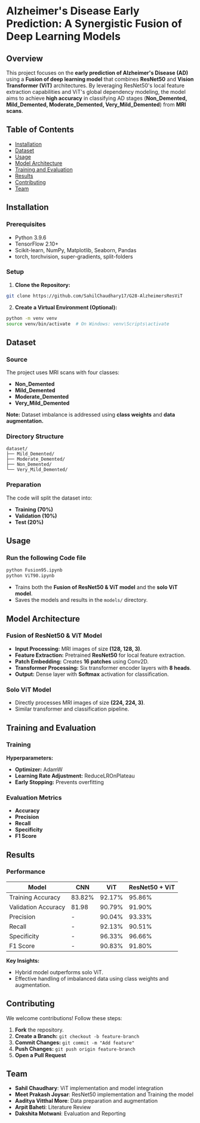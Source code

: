 # Alzheimer's Disease Early Prediction: A Synergistic Fusion of Deep Learning Models

## Overview
This project focuses on the **early prediction of Alzheimer's Disease (AD)** using a **Fusion of deep learning model** that combines **ResNet50** and **Vision Transformer (ViT)** architectures. By leveraging ResNet50's local feature extraction capabilities and ViT's global dependency modeling, the model aims to achieve **high accuracy** in classifying AD stages (**Non_Demented, Mild_Demented, Moderate_Demented, Very_Mild_Demented**) from **MRI scans**.

## Table of Contents
- [Installation](#installation)
- [Dataset](#dataset)
- [Usage](#usage)
- [Model Architecture](#model-architecture)
- [Training and Evaluation](#training-and-evaluation)
- [Results](#results)
- [Contributing](#contributing)
- [Team](#team)

## Installation

### Prerequisites
- Python 3.9.6
- TensorFlow 2.10+
- Scikit-learn, NumPy, Matplotlib, Seaborn, Pandas
- torch, torchvision, super-gradients, split-folders

### Setup
1. **Clone the Repository:**
```bash
git clone https://github.com/SahilChaudhary17/G28-AlzheimersResViT
```

2. **Create a Virtual Environment (Optional):**
```bash
python -m venv venv
source venv/bin/activate  # On Windows: venv\Scripts\activate
```

## Dataset

### Source
The project uses MRI scans with four classes:
- **Non_Demented**
- **Mild_Demented**
- **Moderate_Demented**
- **Very_Mild_Demented**

**Note:** Dataset imbalance is addressed using **class weights** and **data augmentation.**

### Directory Structure
```
dataset/
├── Mild_Demented/
├── Moderate_Demented/
├── Non_Demented/
└── Very_Mild_Demented/
```

### Preparation
The code will split the dataset into:
- **Training (70%)**
- **Validation (10%)**
- **Test (20%)**

## Usage

### Run the following Code file
```bash
python Fusion95.ipynb
python ViT90.ipynb
```
- Trains both the **Fusion of ResNet50 & ViT model** and the **solo ViT model**.
- Saves the models and results in the `models/` directory.


## Model Architecture

  ### **Fusion of ResNet50 & ViT Model**
- **Input Processing:** MRI images of size **(128, 128, 3)**.
- **Feature Extraction:** Pretrained **ResNet50** for local feature extraction.
- **Patch Embedding:** Creates **16 patches** using Conv2D.
- **Transformer Processing:** Six transformer encoder layers with **8 heads**.
- **Output:** Dense layer with **Softmax** activation for classification.

### **Solo ViT Model**
- Directly processes MRI images of size **(224, 224, 3)**.
- Similar transformer and classification pipeline.

## Training and Evaluation

### Training
**Hyperparameters:**
- **Optimizer:** AdamW
- **Learning Rate Adjustment:** ReduceLROnPlateau
- **Early Stopping:** Prevents overfitting

### Evaluation Metrics
- **Accuracy**
- **Precision**
- **Recall**
- **Specificity**
- **F1 Score**

## Results

### Performance
| Model                  | CNN      | ViT     | ResNet50 + ViT |
|------------------------|----------|---------|----------------|
| Training Accuracy	     | 83.82%	  | 92.17%	| 95.86%         |
| Validation Accuracy	   | 81.98	  | 90.79%	| 91.90%         |
| Precision	             | -	      | 90.04%	| 93.33%         |
| Recall	               | -	      | 92.13%	| 90.51%         |
| Specificity	           | -	      | 96.33%	| 96.66%         |
| F1 Score	             | -	      | 90.83%	| 91.80%         |

**Key Insights:**
- Hybrid model outperforms solo ViT.
- Effective handling of imbalanced data using class weights and augmentation.

## Contributing
We welcome contributions! Follow these steps:
1. **Fork** the repository.
2. **Create a Branch:** `git checkout -b feature-branch`
3. **Commit Changes:** `git commit -m "Add feature"`
4. **Push Changes:** `git push origin feature-branch`
5. **Open a Pull Request**

## Team
- **Sahil Chaudhary**: ViT implementation and model integration
- **Meet Prakash Joysar**: ResNet50 implementation and Training the model
- **Aaditya Vitthal More**: Data preparation and augmentation
- **Arpit Baheti**: Literature Review
- **Dakshita Motwani**: Evaluation and Reporting

